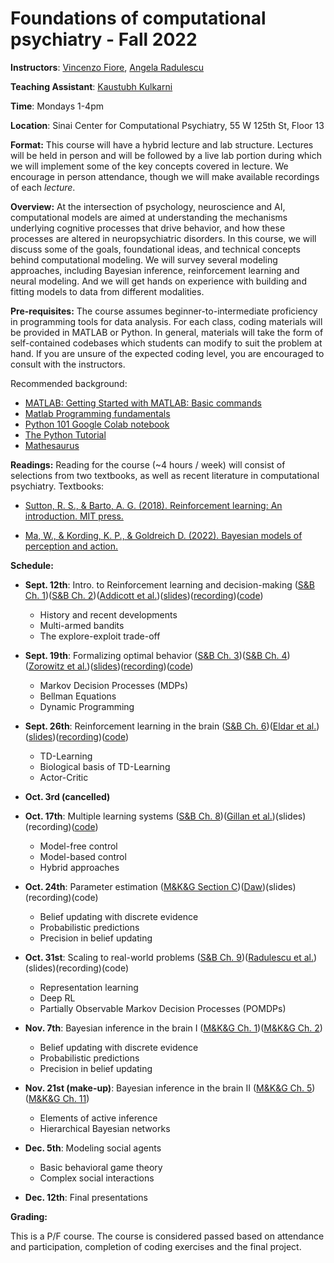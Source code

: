 # Foundations of computational psychiatry - Fall 2022

**Instructors**: [Vincenzo Fiore](https://profiles.mountsinai.org/vincenzo-guido-fiore), [Angela Radulescu](https://www.angelaradulescu.com/) 

**Teaching Assistant**: [Kaustubh Kulkarni](https://kulkarnik.github.io/)

**Time**: Mondays 1-4pm

**Location**: Sinai Center for Computational Psychiatry, 55 W 125th St, Floor 13

**Format:** This course will have a hybrid lecture and lab structure. Lectures will be held in person and will be followed by a live lab portion during which we will implement some of the key concepts covered in lecture. We encourage in person attendance, though we will make available recordings of each *lecture*.

**Overview:** At the intersection of psychology, neuroscience and AI, computational models are aimed at understanding the mechanisms underlying cognitive processes that drive behavior, and how these processes are altered in neuropsychiatric disorders. In this course, we will discuss some of the goals, foundational ideas, and technical concepts behind computational modeling. We will survey several modeling approaches, including Bayesian inference, reinforcement learning and neural modeling. And we will get hands on experience with building and fitting models to data from different modalities.  

**Pre-requisites:** The course assumes beginner-to-intermediate proficiency in programming tools for data analysis. For each class, coding materials will be provided in MATLAB or Python. In general, materials will take the form of self-contained codebases which students can modify to suit the problem at hand. If you are unsure of the expected coding level, you are encouraged to consult with the instructors.

Recommended background: 

+ [MATLAB: Getting Started with MATLAB: Basic commands](https://www.mathworks.com/help/releases/R2017a/matlab/getting-started-with-matlab.html)
+ [Matlab Programming fundamentals](https://www.mathworks.com/help/pdf_doc/matlab/matlab_prog.pdf) 
+ [Python 101 Google Colab notebook](https://colab.research.google.com/drive/1RgQqcpMyfU8FOZDgIARLqhvpKaefUMnO?usp=sharing)
+ [The Python Tutorial](https://docs.python.org/3/tutorial/index.html)
+ [Mathesaurus](http://mathesaurus.sourceforge.net/)

**Readings:** Reading for the course (~4 hours / week) will consist of selections from two textbooks, as well as recent literature in computational psychiatry. Textbooks: 

+ [Sutton, R. S., & Barto, A. G. (2018). Reinforcement learning: An introduction. MIT press.](http://incompleteideas.net/book/the-book-2nd.html)

+ [Ma, W., & Kording, K. P., & Goldreich D. (2022). Bayesian models of perception and action.](https://www.cns.nyu.edu/malab/bayesianbook.html) 

**Schedule:**

+ **Sept. 12th**: Intro. to Reinforcement learning and decision-making ([S&B Ch. 1](https://www.dropbox.com/s/c5bj6odbm0g3i0g/RLbook2020-Chapter%201.pdf?dl=0))([S&B Ch. 2](https://www.dropbox.com/s/w1v1gey5r796qwh/RLbook2020-Chapter%202.pdf?dl=0))([Addicott et al.](https://www.nature.com/articles/npp2017108))([slides](https://www.dropbox.com/s/b7tppl0q2ks8qpd/Lecture%201.pdf?dl=0))([recording](https://www.dropbox.com/s/2k1oex21uzm8685/Lecture%201%20-%20recording.mp4?dl=0))([code](https://colab.research.google.com/drive/1rtTdW11iuwY53zmBez4H7vlsnMj0nKSV?usp=sharing))
    + History and recent developments 
    + Multi-armed bandits 
    + The explore-exploit trade-off

+ **Sept. 19th**: Formalizing optimal behavior ([S&B Ch. 3](https://www.dropbox.com/s/l00l0ctmcuhj42y/RLbook2020-Chapter%203.pdf?dl=0))([S&B Ch. 4](https://www.dropbox.com/s/bdp3wp63q7myucv/RLbook2020-Chapter%204.pdf?dl=0))([Zorowitz et al.](https://cpsyjournal.org/article/10.1162/CPSY_a_00026/))([slides](https://www.dropbox.com/s/lsm96oua6fycn4g/Lecture%202.pdf?dl=0))([recording](https://www.dropbox.com/s/r61h3lc0rzg3ea0/Lecture%202%20-%20recording.mp4?dl=0))([code](https://colab.research.google.com/drive/1BAfB-aEKzPvngNXnkd7l9kzwVba77mq7#scrollTo=-veHfjoT75NO))
    + Markov Decision Processes (MDPs) 
    + Bellman Equations 
    + Dynamic Programming

+ **Sept. 26th**: Reinforcement learning in the brain ([S&B Ch. 6](https://www.dropbox.com/s/p2njyivzwzaljis/RLbook2020-Chapter%206.pdf?dl=0))([Eldar et al.](https://www.cell.com/trends/cognitive-sciences/fulltext/S1364-6613%2815%2900174-6))([slides](https://www.dropbox.com/s/ve55ueb9oml2ho5/Lecture%203.pdf?dl=0))([recording](https://www.dropbox.com/s/u91plkappdmjle6/Lecture%203%20-%20recording.mp4?dl=0))([code](https://colab.research.google.com/drive/1No_f9yd6WKhSOOwif5KhALPQf9snNaJx#scrollTo=p1YpBg2dxvB))
    + TD-Learning 
    + Biological basis of TD-Learning 
    + Actor-Critic

+ **Oct. 3rd (cancelled)** 

+ **Oct. 17th**: Multiple learning systems ([S&B Ch. 8](https://www.dropbox.com/s/p2njyivzwzaljis/RLbook2020-Chapter%206.pdf?dl=0))([Gillan et al.](https://elifesciences.org/articles/11305.pdf))(slides)(recording)([code](https://colab.research.google.com/drive/1mI8KV5TzFwddyqkpK_GttEpt2WaZVgGH?usp=sharing))
    + Model-free control
    + Model-based control
    + Hybrid approaches

+ **Oct. 24th**: Parameter estimation ([M&K&G Section C](blank))([Daw](https://www.princeton.edu/~ndaw/d10.pdf))(slides)(recording)(code)
    + Belief updating with discrete evidence
    + Probabilistic predictions
    + Precision in belief updating

+ **Oct. 31st**: Scaling to real-world problems ([S&B Ch. 9](https://www.dropbox.com/s/cdddxc4ijvf7nof/RLbook2020-Chapter%209.pdf?dl=0))([Radulescu et al.](https://www.sciencedirect.com/science/article/pii/S0959438818300928))(slides)(recording)(code)
    + Representation learning 
    + Deep RL
    + Partially Observable Markov Decision Processes (POMDPs)

+ **Nov. 7th**: Bayesian inference in the brain I ([M&K&G Ch. 1](blank))([M&K&G Ch. 2](blank))
    + Belief updating with discrete evidence
    + Probabilistic predictions
    + Precision in belief updating

+ **Nov. 21st (make-up)**: Bayesian inference in the brain II ([M&K&G Ch. 5](blank))([M&K&G Ch. 11](blank))
    + Elements of active inference
    + Hierarchical Bayesian networks

+ **Dec. 5th**: Modeling social agents 
    + Basic behavioral game theory
    + Complex social interactions

+ **Dec. 12th**: Final presentations

**Grading:** 

This is a P/F course. The course is considered passed based on attendance and participation, completion of coding exercises and the final project. 




